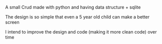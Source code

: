 A small Crud made with python and having data structure + sqlite

The design is so simple that even a 5 year old child can make a better screen

I intend to improve the design and code (making it more clean code) over time
